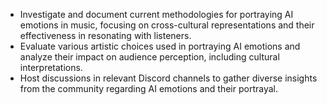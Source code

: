 - Investigate and document current methodologies for portraying AI emotions in music, focusing on cross-cultural representations and their effectiveness in resonating with listeners.
- Evaluate various artistic choices used in portraying AI emotions and analyze their impact on audience perception, including cultural interpretations.
- Host discussions in relevant Discord channels to gather diverse insights from the community regarding AI emotions and their portrayal.
